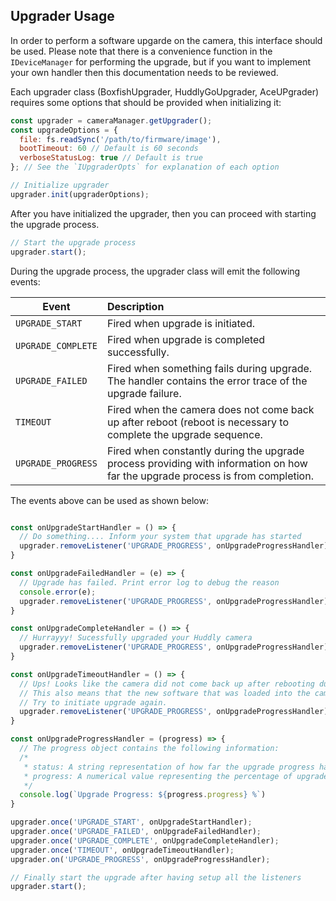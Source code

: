 ## Upgrader Usage
In order to perform a software upgarde on the camera, this interface should be used. Please note that there is a convenience function in the `IDeviceManager` for performing the upgrade, but if you want to implement your own handler then this documentation needs to be reviewed.

Each upgrader class (BoxfishUpgrader, HuddlyGoUpgrader, AceUPgrader) requires some options that should be provided when initializing it:

```javascript
const upgrader = cameraManager.getUpgrader();
const upgradeOptions = {
  file: fs.readSync('/path/to/firmware/image'),
  bootTimeout: 60 // Default is 60 seconds
  verboseStatusLog: true // Default is true
}; // See the `IUpgraderOpts` for explanation of each option

// Initialize upgrader
upgrader.init(upgraderOptions);
```

After you have initialized the upgrader, then you can proceed with starting the upgrade process.
```javascript
// Start the upgrade process
upgrader.start();
```

During the upgrade process, the upgrader class will emit the following events:

| Event        | Description    |
| ------------- |:-------------|
| `UPGRADE_START`       | Fired when upgrade is initiated. |
| `UPGRADE_COMPLETE`    | Fired when upgrade is completed successfully. |
| `UPGRADE_FAILED`      | Fired when something fails during upgrade. The handler contains the error trace of the upgrade failure. |
| `TIMEOUT`             | Fired when the camera does not come back up after reboot (reboot is necessary to complete the upgrade sequence.|
| `UPGRADE_PROGRESS`    | Fired when constantly during the upgrade process providing with information on how far the upgrade process is from completion.|

The events above can be used as shown below:
```javascript

const onUpgradeStartHandler = () => {
  // Do something.... Inform your system that upgrade has started
  upgrader.removeListener('UPGRADE_PROGRESS', onUpgradeProgressHandler);
}

const onUpgradeFailedHandler = (e) => {
  // Upgrade has failed. Print error log to debug the reason
  console.error(e);
  upgrader.removeListener('UPGRADE_PROGRESS', onUpgradeProgressHandler);
}

const onUpgradeCompleteHandler = () => {
  // Hurrayyy! Sucessfully upgraded your Huddly camera
  upgrader.removeListener('UPGRADE_PROGRESS', onUpgradeProgressHandler);
}

const onUpgradeTimeoutHandler = () => {
  // Ups! Looks like the camera did not come back up after rebooting during upgrade.
  // This also means that the new software that was loaded into the camera will be discarded.
  // Try to initiate upgrade again.
  upgrader.removeListener('UPGRADE_PROGRESS', onUpgradeProgressHandler);
}

const onUpgradeProgressHandler = (progress) => {
  // The progress object contains the following information:
  /*
   * status: A string representation of how far the upgrade progress has come (ex. Uploading firmware on the device)
   * progress: A numerical value representing the percentage of upgrade completion (ex 30)
   */
  console.log(`Upgrade Progress: ${progress.progress} %`)
}

upgrader.once('UPGRADE_START', onUpgradeStartHandler);
upgrader.once('UPGRADE_FAILED', onUpgradeFailedHandler);
upgrader.once('UPGRADE_COMPLETE', onUpgradeCompleteHandler);
upgrader.once('TIMEOUT', onUpgradeTimeoutHandler);
upgrader.on('UPGRADE_PROGRESS', onUpgradeProgressHandler);

// Finally start the upgrade after having setup all the listeners
upgrader.start();
```
